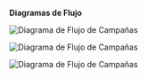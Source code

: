 **Diagramas de Flujo**

![Diagrama de Flujo de Campañas ](https://www.plantuml.com/plantuml/png/TLF1RXD13BtlL_YOI2WHGbms1qeJ19Ke1qh5sPbnag4JppBsH8M_wGTmG7m04lanFDakQHMQGxJQPx_dz-mz4yMiPHkRmqFJBWhjVoRm11510x578DQCWB1HxThfT3APJ1rkEsH6cJNjPHB3Cym_NYzguvPOy0iPr8GLZFxydcSoc0ljqW2-6eDkY64a-n_Z1kpNNl0was0UIc2qtT_TJk3b3JZCw9GCVWPT8TC8x6896Tvzkdm_dlK4Rmjc_w2Vk7euNnXHqfI1Li45OYLhe2WcmEbU-ueYEHSIFso_3QArlAVlhPodR5QVTd5WUrm4dlevUXvY7rPD_z-q7v866ykg4OgOWP04N69oYZxLT2_OPJ8gnLo1-Ze_JhbzxRHW3D-Fcc9ao3x1PrfU9NT3AZPaOCYqoYHLhzlVhGFZ-D-MhdjvsA0ZS36u6Y15Y6cTgc2_SfHJqyC57DKn3cvEefwRXy260UEErkZ2_XS3yV7UPaCwmp5skT0IwonILxB56WIy0CMbWAV_1GVVu7d5A-mFB9RJ6zw5uvHMigDyd_xNGY0MQg7g1B1eikjJmshq_IqbETMq-4LJrvmH-_eL_GK0)

![Diagrama de Flujo de Campañas ](https://www.plantuml.com/plantuml/png/TL71JW913BtFL_G85xZl7YI0KHFn01BFPRR0wEvqCzFrjB_amVW19l9ZTXY89cWFcqtxNkUzrqaK3D8rjUdd7HtU6Ig26a4S-GfxSnoRujfBG43OYxJ5U3mQZSOMcnQznrYQOhPSpnEn8H_ncRJbjZ2O1S80lgDNFa-kXY1xyZ28XxUX0QtYpky2HGnd20nk7nVtq59edBYAXsN6tNGOAeKfUpel3TLHePvFMrPKaxME_S-Yp4j2lZwd70A6_rMaAZ8e1w1lPBx6uBOcVui75hTrLa5TL3cE8rZsP0KhLjFz-hBRcs99rcsS9d5YMtVuyALHvpQGIjA84o71mqMAAdvMEvjirxmxdYSdZ_6FC1SSvPVHg3hHLmnFj5cnVI7HfTbB56xDHF_JxRy1)

![Diagrama de Flujo de Campañas ]()